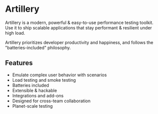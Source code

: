 # Artillery

Artillery is a modern, powerful & easy-to-use performance testing toolkit. Use it to ship scalable applications that stay performant & resilient under high load.

Artillery prioritizes developer productivity and happiness, and follows the "batteries-included" philosophy.

## Features

- Emulate complex user behavior with scenarios 
- Load testing and smoke testing
- Batteries included
- Extensible & hackable
- Integrations and add-ons
- Designed for cross-team collaboration
- Planet-scale testing